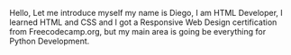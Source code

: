 Hello, Let me introduce myself my name is Diego, I am HTML Developer, I learned HTML and CSS and I got a Responsive Web Design certification from Freecodecamp.org, but my main area is going be everything for Python Development.
